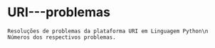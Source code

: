 # URI---problemas 

	Resoluções de problemas da plataforma URI em Linguagem Python\n
	Números dos respectivos problemas.
